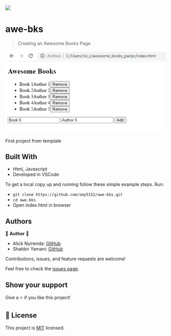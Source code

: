
![](https://img.shields.io/badge/Microverse-blueviolet)

# awe-bks

> Creating an Awesome Books Page

![screenshot](./Images/Screenshots/preview1.png)

First project from template


## Built With

- Html, Javascript
- Developed in VSCode


To get a local copy up and running follow these simple example steps.
Run:
- `git clone https://github.com/smy5152/awe-bks.git`
- `cd awe-bks`
- Open index.html in browser


## Authors

👤 **Author** 🤝

- Alick Nyirenda: [GitHub](https://github.com/Beardless-sheik/)
- Shabbir Yamani: [GitHub](https://github.com/smy5152)

Contributions, issues, and feature requests are welcome!

Feel free to check the [issues page](https://github.com/smy5152/awe-bks/issues).

## Show your support

Give a ⭐️ if you like this project!

## 📝 License

This project is [MIT](./LICENSE) licensed.